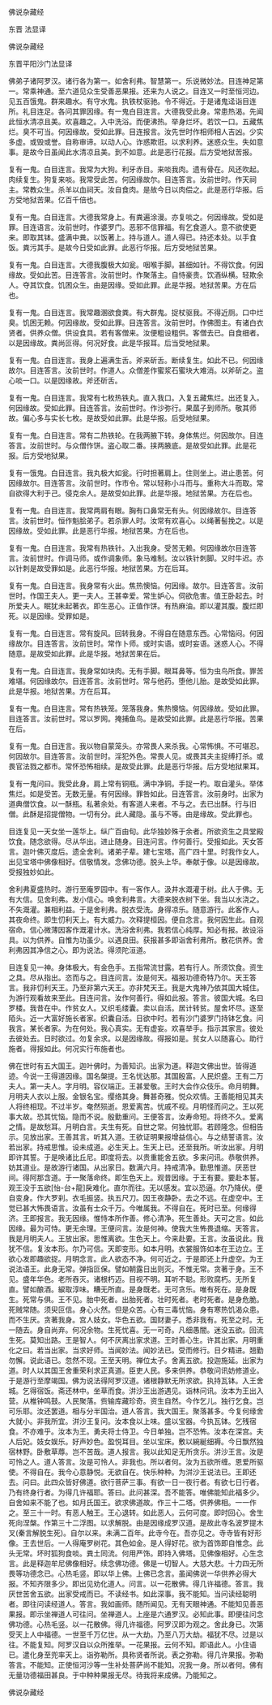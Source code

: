   佛说杂藏经  

东晋 法显译  

佛说杂藏经  

东晋平阳沙门法显译  

佛弟子诸阿罗汉。诸行各为第一。如舍利弗。智慧第一。乐说微妙法。目连神足第一。常乘神通。至六道见众生受善恶果报。还来为人说之。目连又一时至恒河边。见五百饿鬼。群来趣水。有守水鬼。执铁杖驱驰。令不得近。于是诸鬼迳诣目连所。礼目连足。各问其罪因缘。有一鬼白目连言。大德我受此身。常患热渴。先闻此恒水清凉且美。欢喜趣之。入中洗浴。而便沸热。举身烂坏。若饮一口。五藏焦烂。臭不可当。何因缘故。受如此罪。目连报言。汝先世时作相师相人吉凶。少实多虚。或毁或誉。自称审谛。以动人心。诈惑欺诳。以求利养。迷惑众生。失如意事。是故今日虽闻此水清凉且美。到不如意。此是恶行花报。后方受地狱苦报。  

复有一鬼。白目连言。我常为大狗。利牙赤目。来啖我肉。遗有骨在。风还吹起。肉续复生。狗复来啖。我常受此苦。何因缘故尔。目连答言。汝前世时。作天祠主。常教众生。杀羊以血祠天。汝自食肉。是故今日以肉偿之。此是恶行华报。后方受地狱苦果。亿百千倍也。  

复有一鬼。白目连言。大德我常身上。有粪遍涂漫。亦复啖之。何因缘故。受如是罪。目连语言。汝前世时。作婆罗门。恶邪不信罪福。有乞食道人。意不欲使更来。即取其钵。盛满中粪。以饭著上。持与道人。道人得已。持还本处。以手食饭。粪污其手。是故今日受如此罪。此恶行华报。后方受地狱苦果。  

复有一鬼。白目连言。大德我腹极大如瓮。咽喉手脚。甚细如针。不得饮食。何因缘故。受如此苦。目连答言。汝前世时。作聚落主。自恃豪贵。饮酒纵横。轻欺余人。夺其饮食。饥困众生。由是因缘。受如此罪。此是华报。地狱苦果。方在后也。  

复有一鬼。白目连言。我常趣溷欲食粪。有大群鬼。捉杖驱我。不得近厕。口中烂臭。饥困无赖。何因缘故。受如此罪。目连答言。汝前世时。作佛图主。有诸白衣贤者。供养众僧。供设食具。若有客僧来。汝便粗设粗供。客僧去已。自食细者。以是因缘故。粪尚叵得。何况好食。此是华报耳。后当受地狱果。  

复有一鬼。白目连言。我身上遍满生舌。斧来斫舌。断续复生。如此不已。何因缘故尔。目连答言。汝前世时。作道人。众僧差作蜜浆石蜜块大难消。以斧斫之。盗心啖一口。以是因缘故。斧还斫舌。  

复有一鬼。白目连言。我常有七枚热铁丸。直入我口。入复五藏焦烂。出还复入。何因缘故。受如此罪。目连答言。汝前世时。作沙弥行。果蓏子到师所。敬其师故。偏心多与实长七枚。是故受如此罪。此是华报。后受地狱果。  

复有一鬼。白目连言。常有二热铁轮。在我两腋下转。身体焦烂。何因故尔。目连答言。汝前世时。与众僧作饼。盗心取二番。挟两腋底。是故受如此罪。此是花报。后方受地狱果。  

复有一饿鬼。白目连言。我丸极大如瓮。行时担著肩上。住则坐上。进止患苦。何因缘故尔。目连答言。汝前世时。作市令。常以轻称小斗而与。重称大斗而取。常自欲得大利于己。侵克余人。是故受如此罪。此是华报。地狱苦果。方在后也。  

复有一鬼。白目连言。我常两肩有眼。胸有口鼻常无有头。何因缘故尔。目连答言。汝前世时。恒作魁脍弟子。若杀罪人时。汝常有欢喜心。以绳著髻挽之。以是因缘故。受如此罪。此是恶行华报。地狱苦果。方在后也。  

复有一鬼。白目连言。我常有热铁针。入出我身。受苦无赖。何因缘故尔目连答言。汝前世时。作调马师。或作调象师。象马难制。汝以铁针刺脚。又时牛迟。亦以针刺是故受罪如是。此恶行华报。地狱苦果。方在后耳。  

复有一鬼。白目连言。我身常有火出。焦热懊恼。何因缘。故尔。目连答言。汝前世时。作国王夫人。更一夫人。王甚幸爱。常生妒心。伺欲危害。值王卧起去。时所爱夫人。眠犹未起著衣。即生恶心。正值作饼。有热麻油。即以灌其腹。腹烂即死。以是因缘。受罪如是。  

复有一鬼。白目连言。常有旋风。回转我身。不得自在随意东西。心常恼闷。何因缘故尔。目连答言。汝前世时。常作卜师。或时实语。或时妄语。迷惑人心。不得随意。是故受如此罪。此是华报。地狱苦果在后。  

复有一鬼。白目连言。我身常如块肉。无有手脚。眼耳鼻等。恒为虫鸟所食。罪苦难堪。何因缘故尔。目连答言。汝前世时。常与他药。堕他儿胎。是故受如此罪。此是华报。地狱苦果。方在后耳。  

复有一鬼。白目连言。常有热铁笼。笼落我身。焦热懊恼。何因缘故。受如此罪。目连答言。汝前世时。常以罗网。掩捕鱼鸟。是故受如此罪。此是恶行华报。苦果在后。  

复有一鬼。白目连言。我以物自蒙笼头。亦常畏人来杀我。心常怖惧。不可堪忍。何因故尔。目连答言。汝前世时。淫犯外色。常畏人见。或畏其夫主捉缚打杀。或畏官法戮之都市。常怀恐怖相续。是故受此罪。此是恶行华报。后方受地狱果耳。  

复有一鬼问曰。我受此身。肩上常有铜瓶。满中净铜。手捉一杓。取自灌头。举体焦烂。如是受苦。无数无量。有何因缘。罪咎如此。目连答言。汝前身时。出家为道典僧饮食。以一酥瓶。私著余处。有客道人来者。不与之。去已出酥。行与旧僧。此酥是招提僧物。一切有分。此人藏隐。虽与不等。由是缘故。受此罪也。  

目连复见一天女坐一莲华上。纵广百由旬。此华独妙殊于余者。所欲资生之具堂殿饮食。随念欲得。尽从华出。进止随身。目连问言。作何善行。受报如此。天女答言。迦叶佛灭度后。遗全舍利。诸弟子辈。建七宝塔。高广四十里。时我作女人。出见宝塔中佛像相好。信敬情发。念佛功德。脱头上华。奉献于像。以是因缘故。受报独妙如此。  

舍利弗夏盛热时。游行至庵罗园中。有一客作人。汲井水溉灌于树。此人于佛。无有大信。见舍利弗。发小信心。唤舍利弗言。大德来脱衣树下坐。我当以水浇之。不失溉灌。兼相利益。于是舍利弗。脱衣受洗。身得凉乐。随意游行。此客作人。其夜命终。即生忉利天上。有大威力。次释提桓因。便自念言。我何因生此。自观宿命。信心微薄因客作溉灌计水。洗浴舍利弗。我若信心纯厚。知必有报。故设浴具。以为供养。自惟为功虽少。以遇良田。获报甚多即诣舍利弗所。散花供养。舍利弗因其净信之心。即为说法。得须陀洹道。  

目连复见一神。身体极大。有金色手。五指常流甘露。若有行人。所须饮食。资生之具。尽从指出。恣而与之。目连问言。汝是何天。福报功德奇特乃尔。天王答言。我非忉利天王。乃至非第六天王。亦非梵天王。我是大鬼神乃依其国大城住。为游行观看故来至此。目连问言。汝作何善行。得如此报。答言。彼国大城。名曰罗楼。我昔在中。作贫女人。又织毛缕囊。卖以自活。居计转贫。屋舍坏尽。逐至陌头。近一大富好施长者家。织囊自活。日欲中时。若有沙门婆罗门持钵乞食。问我言。某长者家。为在何处。我心真实。无有虚妄。欢喜举手。指示其家言。彼处去彼处去。日时欲过。勿复余求。以是因缘故。得报如是。贫女人以随喜心。助行施者。得报如此。何况实行布施者也。  

佛在世时有五大国王。迦叶佛时。为善知识。出家为道。释迦文佛出世。皆得道迹。今说一王得道因缘。国名槃提。王名忧达那。其国殷富。人民炽盛。王有二万夫人。第一夫人。字月明。容仪端正。王甚爱敬。王时大会作众伎乐。命月明舞。月明夫人衣以上服。金银名宝。缨络其身。舞甚奇雅。悦众欢情。王善能相见其夫人将终相现。不过半岁。奄然殒逝。恩爱离苦。忧戚不视。月明怪而问之。王以死事大故。恐其忧恼。隐而不说。殷勤重问。王便答言。汝寿命短。将终不久。爱离之情。是故愁耳。月明白言。夫生有死。自世之常。何独忧耶。若顾隆念。但相告示。见放出家。王善其言。听其入道。王欲证明果报增益信心。与之结誓语言。汝若出家。持戒思惟。设未成道。必生天上。生天上已。还至我所。听汝出家。月明即许其誓。于是唤诸比丘尼。即度将去。以贵重能舍五欲。多来问讯。恭敬供养。妨其道业。是故游行诸国。从出家日。数满六月。持戒清净。勤思惟道。厌恶世间。得阿那含道。于一聚落命终。即生色天上。观昔因缘。于王有要。要赴本誓。观王没于五欲[怡-台+龍]戾难化。直尔而往。无以感发。宜以恐逼。尔乃降伏。便自变身。作大罗刹。衣毛振竖。执五尺刀。因王夜静卧。去之不远。在虚空中。王觉已甚大怖畏语言。汝虽有士众千万。今唯属我。不得自在。死时已至。何缘得济。王即报言。我无因缘。惟恃本所作善。修心清净。死生善处。天可之言。如此因缘。最为可恃。更无余理。王便问言。汝是何神。使我大生怖畏退缩。天答言。我是月明夫人。王放出家。思惟离欲。生色天上。今来赴要。王言。汝虽说此。我犹不信。复汝本形。尔乃可信。天即变形。如本月明。衣裳服饰如本在王边立。王欲心发即趣欲捉。月明念言。此人欲态不净。何可近之。于是即还上升虚空。为王说法语王。此身无常。弹指叵保。譬如朝露日出则灭。不惟无常。贪著于身。王不见。盛年华色。老所吞灭。诸根朽迈。目视不明。耳听不聪。形败腐朽。无所复直。譬如酿酒。綟取淳味。糟无所直。是身既老。无可贪乐。唯有死在。是身既生。死常与俱。王不见。胎中死者。出胎死者。壮时死者。老时死者。是身危脆。死贼常随。须臾叵信。身心火然。但是众苦。心有三毒忧恼。身有寒热饥渴众患。而不生厌。贪著我身。宫人妓女。华色五欲。国财妻子。悉非我有。死至之时。无一随去。身自尚弃。何况余物。生死忧喜。无一可奇。凡细愚闇。迷没五欲。回流生死。莫知出路。王是智人。何不厌离出家求道。王时善心生。许其出家。月明重化之曰。若当出家。当求好师。当闻妙法。闻妙法已。受而修行。日夕精进。翘勤勿懈。说此语已。忽然不现。王至天明。禅位太子。舍离五欲。投迦施延。出家为道。时人以其国王舍重荣利求正真道。臣吏人民。多来供养。恭敬问讯妨修道业。于是游行至摩竭国。佛为说法得阿罗汉道。诸根静默无所求欲。执持瓦钵。入王舍城。乞得宿饭。斋还林中。坐草而食。洴沙王出游遇见。诣林问讯。汝本为王出入营。从椎钟鸣鼓。人民聚落。赀输库藏珍奇。资生自然。今作乞儿。独行乞食。岂可乐耶。汝还罢道。相与分半国治。道人答言。我大国王。聚落甚多。今复何缘舍大就小。非我所宜。洴沙王复问。汝本食以上味。盛以宝器。今执瓦钵。乞残宿食。不亦难乎。汝本为王。勇夫将士侍卫。今日单独。岂不恐怖。汝本在深宫。夫人后妃。妓女娱乐。好声妙色。盈悦耳目。坐以宝床。敷以綩綖细褥。今日飘然独宿林野。卧敷草蓐。岂不苦哉。道人报言。我以此知足无所贪乐。洴沙王言。汝是可怜之人。道人答言。汝是可怜人。非我也。所以者何。汝为五欲所缠。恩爱所驱使。不得自在。我今心意静悦。无欲自在。快乐种种。为洴沙王说法已。王即还去。问曰。此四众皆好佛道。欲行菩萨三事。有欲一日一夜行者。有欲七日行者。乃有终身行者。为得几许福耶。答曰。此问甚深。吾不能答。唯佛能知此福多少。自舍如来不能了也。如月氏国王。欲求佛道故。作三十二塔。供养佛相。一一作之。至三十一时。有恶人触王。王心退转。如此恶人。云何可度。即时回心。舍生死向涅槃。作第三十二浮图。以求解脱。由是因缘成罗汉道。是故此寺名波罗提木叉(秦言解脱生死)。自尔以来。未满二百年。此寺今在。吾亦见之。寺寺皆有好形像。王去世后。一人得庵罗树花。其色如金。是人得好花。欲为首饰即自惟念。此头无常。坏时狐狗食啖。粪土同流。何用严饰。即持入佛塔。见佛像相好。心生念言。此是释迦牟尼佛像相好。续念佛功德。佛是一切智人。大慈大悲。十力四无所畏等功德念已。心热毛竖。即以华上佛。上佛已念言。虽闻佛说一华供养必得大报。不知齐限多少。即出见劝化道人。问言。以一花散佛。得几许福德。答言。我厌世苦舍五欲。出家受戒而已。不读经书。如此深事。我不能知。当问读经聪明者。即往问读经道人。答言。我如画师。随所闻见。无有天眼神通。不能知见善恶果报。即示坐禅道人可往问。坐禅道人。上座是六通罗汉。必知此事。即便往问念佛功德。心热毛竖。以一花散佛。得几许福德。阿罗汉即为观之。舍此身已。次第受天上人中福德。一世至千万亿世。从一大劫。乃至八万大劫。福犹不尽。过是以往。不能复知。阿罗汉自以众所推举。一花果报。云何不知。即语此人。小住语已。遣化身至兜率天上。诣弥勒所。具称贤者所说。表之弥勒。得几许果报。弥勒答言。不能知。正使恒河沙等一生补处菩萨尚不能知。况我一身。所以者何。佛有无量功德福田甚良。于中种种果报无尽。待我将来成佛。乃能知之。  

佛说杂藏经  
